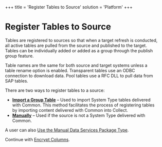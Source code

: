 +++
title = 'Register Tables to Source'
solution = 'Platform'
+++

# Register Tables to Source

Tables are registered to sources so that when a target refresh is
conducted, all active tables are pulled from the source and published to
the target. Tables can be individually added or added as a group through
the publish group feature.

Table names are the same for both source and target systems unless a
table rename option is enabled. Transparent tables use an ODBC
connection to download data. Pool tables use a RFC DLL to pull data from
SAP tables.

There are two ways to register tables to a source:

  - **[**Import a Group Table**](Import_Group_Tables.htm)** – Used to
    import System Type tables delivered with Common. This method
    facilitates the process of registering tables by importing content
    delivered with Common into Collect.
  - **[Manually](Manually_Register_Tables_to_Source.htm)** – Used if the
    source is not a System Type delivered with Common.

A user can also [Use the Manual Data Services Package
Type](Use_the_Manual_Data_Services_Package_Type.htm).

Continue with [Encrypt Columns](Encrypt_Columns.htm).
